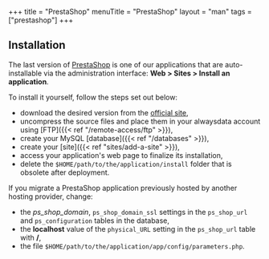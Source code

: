 +++
title = "PrestaShop"
menuTitle = "PrestaShop"
layout = "man"
tags = ["prestashop"]
+++

## Installation

The last version of [PrestaShop](https://www.prestashop.com) is one of our applications that are auto-installable via the administration interface: **Web > Sites > Install an application**.

To install it yourself, follow the steps set out below:

- download the desired version from the [official site](https://www.prestashop.com/en/download),
- uncompress the source files and place them in your alwaysdata account using [FTP]({{< ref "/remote-access/ftp" >}}),
- create your MySQL [database]({{< ref "/databases" >}}),
- create your [site]({{< ref "sites/add-a-site" >}}),
- access your application's web page to finalize its installation,
- delete the `$HOME/path/to/the/application/install` folder that is obsolete after deployment.

If you migrate a PrestaShop application previously hosted by another hosting provider, change:

- the *ps_shop_domain*, `ps_shop_domain_ssl` settings in the `ps_shop_url` and `ps_configuration` tables in the database,
- the **localhost** value of the `physical_URL` setting in the `ps_shop_url` table with **/**,
- the file `$HOME/path/to/the/application/app/config/parameters.php`.
